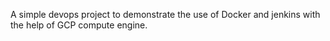 A simple devops project to demonstrate the use of Docker and jenkins with the help of GCP compute engine.